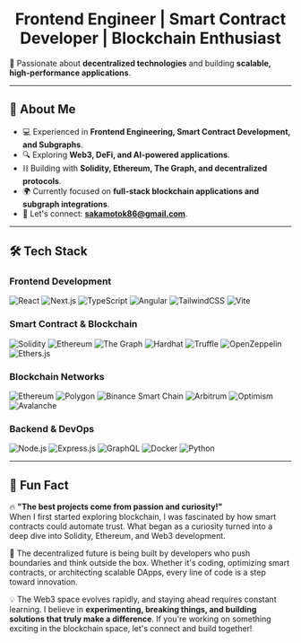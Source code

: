 <h1 align="center">Frontend Engineer | Smart Contract Developer | Blockchain Enthusiast</h1>

🚀 Passionate about **decentralized technologies** and building **scalable, high-performance applications**.

---

## 🧐 About Me
- 💻 Experienced in **Frontend Engineering, Smart Contract Development, and Subgraphs**.
- 🔍 Exploring **Web3, DeFi, and AI-powered applications**.
- ⛓️ Building with **Solidity, Ethereum, The Graph, and decentralized protocols**.
- 🌍 Currently focused on **full-stack blockchain applications and subgraph integrations**.
- 📩 Let's connect: **[sakamotok86@gmail.com](mailto:sakamotok86@gmail.com)**.

---

## 🛠 Tech Stack

### **Frontend Development**
![React](https://img.shields.io/badge/React-%2361DAFB.svg?style=for-the-badge&logo=react&logoColor=black)
![Next.js](https://img.shields.io/badge/Next.js-%23000000.svg?style=for-the-badge&logo=nextdotjs&logoColor=white)
![TypeScript](https://img.shields.io/badge/TypeScript-%23007ACC.svg?style=for-the-badge&logo=typescript&logoColor=white)
![Angular](https://img.shields.io/badge/Angular-%23DD0031.svg?style=for-the-badge&logo=angular&logoColor=white)
![TailwindCSS](https://img.shields.io/badge/TailwindCSS-%2338B2AC.svg?style=for-the-badge&logo=tailwind-css&logoColor=white)
![Vite](https://img.shields.io/badge/Vite-%23646CFF.svg?style=for-the-badge&logo=vite&logoColor=white)

### **Smart Contract & Blockchain**
![Solidity](https://img.shields.io/badge/Solidity-%23363636.svg?style=for-the-badge&logo=solidity&logoColor=white)
![Ethereum](https://img.shields.io/badge/Ethereum-%236C3EC7.svg?style=for-the-badge&logo=ethereum&logoColor=white)
![The Graph](https://img.shields.io/badge/The%20Graph-%234285F4.svg?style=for-the-badge&logo=the-graph&logoColor=white)
![Hardhat](https://img.shields.io/badge/Hardhat-%23E5A00D.svg?style=for-the-badge&logo=hardhat&logoColor=white)
![Truffle](https://img.shields.io/badge/Truffle-%23593D88.svg?style=for-the-badge&logo=truffle&logoColor=white)
![OpenZeppelin](https://img.shields.io/badge/OpenZeppelin-%23092E20.svg?style=for-the-badge&logo=openzeppelin&logoColor=white)
![Ethers.js](https://img.shields.io/badge/Ethers.js-%23646CFF.svg?style=for-the-badge&logo=javascript&logoColor=white)

### **Blockchain Networks**
![Ethereum](https://img.shields.io/badge/Ethereum-%236C3EC7.svg?style=for-the-badge&logo=ethereum&logoColor=white)
![Polygon](https://img.shields.io/badge/Polygon-%23844AFF.svg?style=for-the-badge&logo=polygon&logoColor=white)
![Binance Smart Chain](https://img.shields.io/badge/Binance%20Smart%20Chain-%23F3BA2F.svg?style=for-the-badge&logo=binance&logoColor=white)
![Arbitrum](https://img.shields.io/badge/Arbitrum-%234957EC.svg?style=for-the-badge&logo=arbitrum&logoColor=white)
![Optimism](https://img.shields.io/badge/Optimism-%23FF0420.svg?style=for-the-badge&logo=optimism&logoColor=white)
![Avalanche](https://img.shields.io/badge/Avalanche-%23E84142.svg?style=for-the-badge&logo=avalanche&logoColor=white)

### **Backend & DevOps**
![Node.js](https://img.shields.io/badge/Node.js-%23339933.svg?style=for-the-badge&logo=node.js&logoColor=white)
![Express.js](https://img.shields.io/badge/Express.js-%23000000.svg?style=for-the-badge&logo=express&logoColor=white)
![GraphQL](https://img.shields.io/badge/GraphQL-%23E10098.svg?style=for-the-badge&logo=graphql&logoColor=white)
![Docker](https://img.shields.io/badge/Docker-%230db7ed.svg?style=for-the-badge&logo=docker&logoColor=white)
![Python](https://img.shields.io/badge/Python-%233776AB.svg?style=for-the-badge&logo=python&logoColor=white)

---

## 🎯 Fun Fact

🔥 **"The best projects come from passion and curiosity!"**  
When I first started exploring blockchain, I was fascinated by how smart contracts could automate trust. What began as a curiosity turned into a deep dive into Solidity, Ethereum, and Web3 development.  

🚀 The decentralized future is being built by developers who push boundaries and think outside the box. Whether it's coding, optimizing smart contracts, or architecting scalable DApps, every line of code is a step toward innovation.  

💡 The Web3 space evolves rapidly, and staying ahead requires constant learning. I believe in **experimenting, breaking things, and building solutions that truly make a difference**. If you're working on something exciting in the blockchain space, let's connect and build together!
